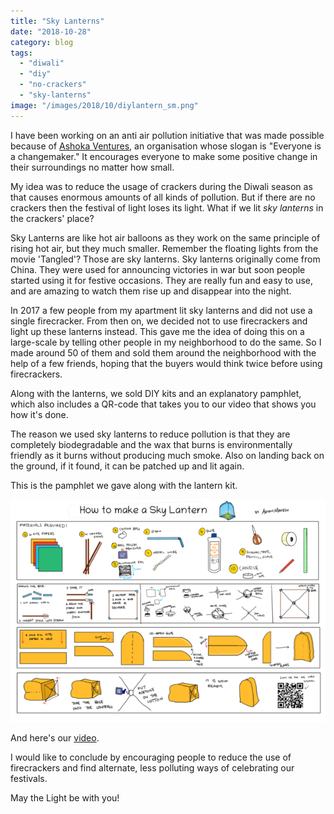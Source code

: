 ```yaml
---
title: "Sky Lanterns"
date: "2018-10-28"
category: blog
tags: 
  - "diwali"
  - "diy"
  - "no-crackers"
  - "sky-lanterns"
image: "/images/2018/10/diylantern_sm.png"
---
```


I have been working on an anti air pollution initiative that was made possible because of [Ashoka Ventures](https://www.ashoka.org/en/program/ashoka-venture-and-fellowship), an organisation whose slogan is "Everyone is a changemaker." It encourages everyone to make some positive change in their surroundings no matter how small.

My idea was to reduce the usage of crackers during the Diwali season as that causes enormous amounts of all kinds of pollution. But if there are no crackers then the festival of light loses its light. What if we lit _sky lanterns_ in the crackers' place?

Sky Lanterns are like hot air balloons as they work on the same principle of rising hot air, but they much smaller. Remember the floating lights from the movie 'Tangled'? Those are sky lanterns. Sky lanterns originally come from China. They were used for announcing victories in war but soon people started using it for festive occasions. They are really fun and easy to use, and are amazing to watch them rise up and disappear into the night.

In 2017 a few people from my apartment lit sky lanterns and did not use a single firecracker. From then on, we decided not to use firecrackers and light up these lanterns instead. This gave me the idea of doing this on a large-scale by telling other people in my neighborhood to do the same. So I made around 50 of them and sold them around the neighborhood with the help of a few friends, hoping that the buyers would think twice before using firecrackers.

Along with the lanterns, we sold DIY kits and an explanatory pamphlet, which also includes a QR-code that takes you to our video that shows you how it's done.

The reason we used sky lanterns to reduce pollution is that they are completely biodegradable and the wax that burns is environmentally friendly as it burns without producing much smoke. Also on landing back on the ground, if it found, it can be patched up and lit again.

This is the pamphlet we gave along with the lantern kit.

![diylantern_sm](/images/2018/10/diylantern_sm.png)

And here's our [video](https://www.youtube.com/watch?v=aUNE9NcD7bI).

I would like to conclude by encouraging people to reduce the use of firecrackers and find alternate, less polluting ways of celebrating our festivals.

May the Light be with you!
